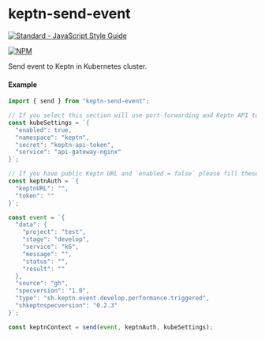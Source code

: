 # keptn-send-event

[![Standard - JavaScript Style Guide](https://img.shields.io/badge/code_style-standard-brightgreen.svg)](http://standardjs.com/)

[![NPM](https://nodei.co/npm/keptn-send-event.png?downloads=true&downloadRank=true&stars=true)](https://nodei.co/npm/keptn-send-event/)

Send event to Keptn in Kubernetes cluster.

#### Example

```js
import { send } from "keptn-send-event";

// If you select this section will use port-forwarding and Keptn API token will get from K8s secrets
const kubeSettings = `{
  "enabled": true,
  "namespace": "keptn",
  "secret": "keptn-api-token",
  "service": "api-gateway-nginx"
}`;

// If you have public Keptn URL and `enabled = false` please fill these settings
const keptnAuth = `{
  "keptnURL": "",
  "token": ""
}`;

const event = `{
  "data": {
    "project": "test",
    "stage": "develop",
    "service": "k6",
    "message": "",
    "status": "",
    "result": ""
  },
  "source": "gh",
  "specversion": "1.0",
  "type": "sh.keptn.event.develop.performance.triggered",
  "shkeptnspecversion": "0.2.3"
}`;

const keptnContext = send(event, keptnAuth, kubeSettings);
```
